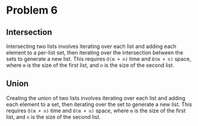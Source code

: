 # Problem 6

## Intersection
Intersecting two lists involves iterating over each list and adding each element to a per-list set, then iterating over
the intersection between the sets to generate a new list.  This requires `O(m + n)` time and `O(m + n)` space, where `m`
is the size of the first list, and `n` is the size of the second list.

## Union
Creating the union of two lists involves iterating over each list and adding each element to a set, then iterating over
the set to generate a new list.  This requires `O(m + n)` time and `O(m + n)` space, where `m` is the size of the first
list, and `n` is the size of the second list.
